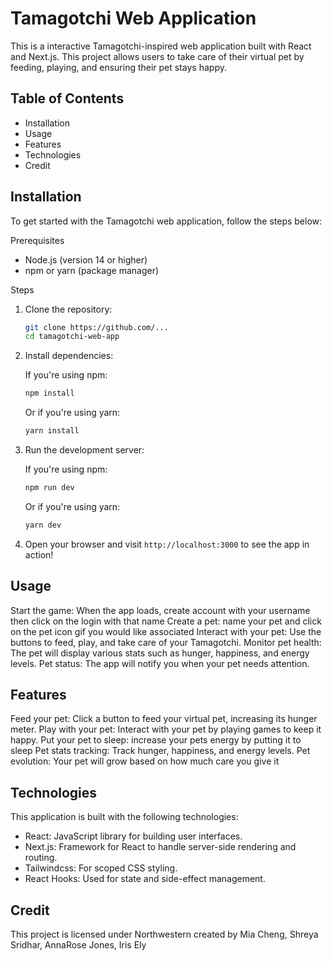 # Tamagotchi Web Application

This is a interactive Tamagotchi-inspired web application built with React and Next.js. This project allows users to take care of their virtual pet by feeding, playing, and ensuring their pet stays happy.

## Table of Contents

- Installation
- Usage
- Features
- Technologies
- Credit 


## Installation

To get started with the Tamagotchi web application, follow the steps below:

Prerequisites
- Node.js (version 14 or higher)
- npm or yarn (package manager)

Steps

1. Clone the repository:
   ```bash
   git clone https://github.com/...
   cd tamagotchi-web-app
   ```

2. Install dependencies:
   
   If you're using npm:

   ```bash
   npm install
   ```

   Or if you're using yarn:

   ```bash
   yarn install
   ```

4. Run the development server:

   If you're using npm:

   ```bash
   npm run dev
   ```

   Or if you're using yarn:

   ```bash
   yarn dev
   ```

5. Open your browser and visit `http://localhost:3000` to see the app in action!

## Usage
Start the game: When the app loads, create account with your username then click on the login with that name
Create a pet: name your pet and click on the pet icon gif you would like associated
Interact with your pet: Use the buttons to feed, play, and take care of your Tamagotchi.
Monitor pet health: The pet will display various stats such as hunger, happiness, and energy levels. 
Pet status: The app will notify you when your pet needs attention.

## Features
Feed your pet: Click a button to feed your virtual pet, increasing its hunger meter.
Play with your pet: Interact with your pet by playing games to keep it happy.
Put your pet to sleep: increase your pets energy by putting it to sleep
Pet stats tracking: Track hunger, happiness, and energy levels.
Pet evolution: Your pet will grow based on how much care you give it

## Technologies

This application is built with the following technologies:

- React: JavaScript library for building user interfaces.
- Next.js: Framework for React to handle server-side rendering and routing.
- Tailwindcss: For scoped CSS styling.
- React Hooks: Used for state and side-effect management.


## Credit

This project is licensed under Northwestern created by Mia Cheng, Shreya Sridhar, AnnaRose Jones, Iris Ely
